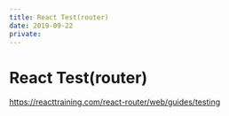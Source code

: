 ```yaml
---
title: React Test(router)
date: 2019-09-22
private:
---
```

# React Test(router)
https://reacttraining.com/react-router/web/guides/testing